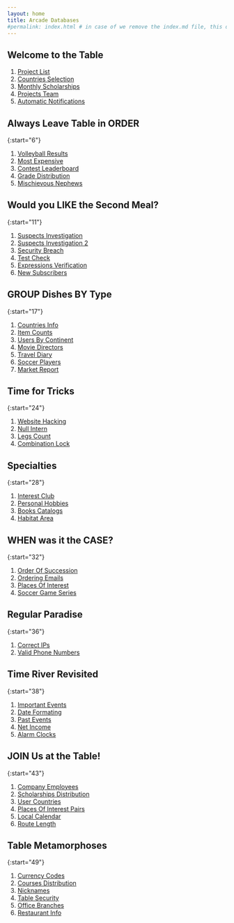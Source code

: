 ```yaml
---
layout: home
title: Arcade Databases
#permalink: index.html # in case of we remove the index.md file, this doc will be the index page
---
```


## Welcome to the Table

1. [Project List](1_projectList/README.html)
1. [Countries Selection](2_contriesSelection/README.html)
1. [Monthly Scholarships](3_monthlyScholarships/README.html)
1. [Projects Team](4_projectsTeam/README.html)
1. [Automatic Notifications](5_automaticNotifications/README.html)

## Always Leave Table in ORDER

{:start="6"}

1. [Volleyball Results](6_volleyballResults/README.html)
1. [Most Expensive](7_mostExpensive/README.html)
1. [Contest Leaderboard](8_contestLeaderboard/README.html)
1. [Grade Distribution](9_gradeDistribution/README.html)
1. [Mischievous Nephews](10_mischievousNephews/README.html)

## Would you LIKE the Second Meal?

{:start="11"}

1. [Suspects Investigation](11_suspectsInvestigation/README.html)
1. [Suspects Investigation 2](12_suspectsInvestigation2/README.html)
1. [Security Breach](13_securityBreach/README.html)
1. [Test Check](14_testCheck/README.html)
1. [Expressions Verification](15_expressionsVerification/README.html)
1. [New Subscribers](16_newsSubscribers/README.html)

## GROUP Dishes BY Type

{:start="17"}

1. [Countries Info](17_countriesInfo/README.html)
1. [Item Counts](18_itemCounts/README.html)
1. [Users By Continent](19_usersByContinent/README.html)
1. [Movie Directors](20_movieDirectors/README.html)
1. [Travel Diary](21_travelDiary/README.html)
1. [Soccer Players](22_soccerPlayers/README.html)
1. [Market Report](23_marketReport/README.html)

## Time for Tricks

{:start="24"}

1. [Website Hacking](24_websiteHacking/README.html)
1. [Null Intern](25_nullIntern/README.html)
1. [Legs Count](26_legsCount/README.html)
1. [Combination Lock](27_combinationLock/README.html)

## Specialties

{:start="28"}

1. [Interest Club](28_interestClub/README.html)
1. [Personal Hobbies](29_personalHobbies/README.html)
1. [Books Catalogs](30_booksCatalogs/README.html)
1. [Habitat Area](31_habitatArea/README.html)

## WHEN was it the CASE?

{:start="32"}

1. [Order Of Succession](32_orderOfSuccession/README.html)
1. [Ordering Emails](33_orderingEmails/README.html)
1. [Places Of Interest](34_placesOfInterest/README.html)
1. [Soccer Game Series](35_soccerGameSeries/README.html)

## Regular Paradise

{:start="36"}

1. [Correct IPs](36_correctIPs/README.html)
1. [Valid Phone Numbers](37_validPhoneNumbers/README.html)

## Time River Revisited

{:start="38"}

1. [Important Events](38_importantEvents/README.html)
1. [Date Formating](39_dateFormating/README.html)
1. [Past Events](40_pastEvents/README.html)
1. [Net Income](41_netIncome/README.html)
1. [Alarm Clocks](42_alarmClocks/README.html)

## JOIN Us at the Table!

{:start="43"}

1. [Company Employees](43_companyEmployees/README.html)
1. [Scholarships Distribution](44_scholarshipsDistribution/README.html)
1. [User Countries](45_userCountries/README.html)
1. [Places Of Interest Pairs](46_placesOfInterestPairs/README.html)
1. [Local Calendar](47_localCalendar/README.html)
1. [Route Length](48_routeLength/README.html)

## Table Metamorphoses

{:start="49"}

1. [Currency Codes](49_currencyCodes/README.html)
1. [Courses Distribution](50_coursesDistribution/README.html)
1. [Nicknames](51_nicknames/README.html)
1. [Table Security](52_tableSecurity/README.html)
1. [Office Branches](53_officeBranches/README.html)
1. [Restaurant Info](54_restaurantInfo/README.html)
